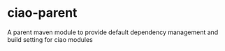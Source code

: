 # ciao-parent
A parent maven module to provide default dependency management and build setting for ciao modules
